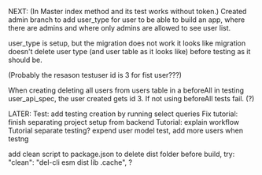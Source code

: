 NEXT:
(In Master index method and its test works without token.)
Created admin branch to add user_type for user to be able to build an app, where there are admins
and where only admins are allowed to see user list.

user_type is setup, but the migration does not work it looks like migration doesn't delete user type (and user table as it looks like) before testing as it should be.

(Probably the resason testuser id is 3 for fist user???)

When creating deleting all users from users table in a beforeAll in testing user_api_spec, the user created gets id 3. If not using beforeAll tests fail. (?)

LATER:
Test: add testing creation by running select queries
Fix tutorial: finish separating project setup from backend
Tutorial: explain workflow
Tutorial separate testing?
expend user model test, add more users when testng

add clean script to package.json to delete dist folder before build, try:
"clean": "del-cli esm dist lib .cache", ?